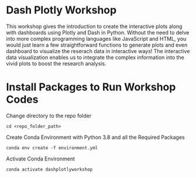 # Dash Plotly Workshop #
This workshop gives the introduction to create the interactive plots along with dashboards
using Plotly and Dash in Python. Without the need to delve into more complex programming languages like JavaScript and HTML, you would just learn a few straightforward functions to generate plots and even dashboard to visualize the reserach data in interactive ways! The interactive data visualization enables us to integrate the complex information into the vivid plots to boost the research analysis.


# Install Packages to Run Workshop Codes #
Change directory to the repo folder
```
cd <repo_folder_path>
```


Create Conda Environment with Python 3.8 and all the Required Packages
```
conda env create -f environment.yml 
```

Activate Conda Environment
```
conda activate dashplotlyworkshop
```





